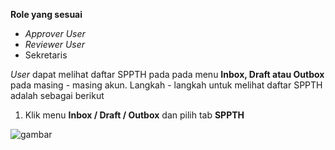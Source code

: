 **Role yang sesuai**

- *Approver User*
- *Reviewer User*
- Sekretaris

*User* dapat melihat daftar SPPTH pada pada menu **Inbox, Draft atau Outbox** pada masing - masing akun. Langkah - langkah untuk melihat daftar SPPTH adalah sebagai berikut

1. Klik menu **Inbox / Draft / Outbox** dan pilih tab **SPPTH**

![gambar](SC_SPPTH/TH01.png)